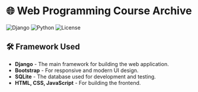 # 🌐 Web Programming Course Archive

![Django](https://img.shields.io/badge/Django-3.2-blue)
![Python](https://img.shields.io/badge/Python-3.8+-brightgreen)
![License](https://img.shields.io/badge/License-MIT-yellow)

## 🛠️ Framework Used

- **Django** - The main framework for building the web application.
- **Bootstrap** - For responsive and modern UI design.
- **SQLite** - The database used for development and testing.
- **HTML, CSS, JavaScript** - For building the frontend.
